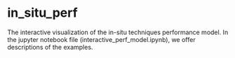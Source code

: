 # in_situ_perf
The interactive visualization of the in-situ techniques performance model.
In the jupyter notebook file (interactive_perf_model.ipynb), we offer descriptions of the examples.
